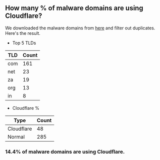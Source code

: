 ## How many % of malware domains are using Cloudflare?


We downloaded the malware domains from [here](https://urlhaus.abuse.ch) and filter out duplicates.
Here's the result.


[//]: # (start replacement)


- Top 5 TLDs

| TLD | Count |
| --- | --- |
| com | 161 |
| net | 23 |
| za | 19 |
| org | 13 |
| in | 8 |


- Cloudflare %

| Type | Count |
| --- | --- |
| Cloudflare | 48 |
| Normal | 285 |


### 14.4% of malware domains are using Cloudflare.